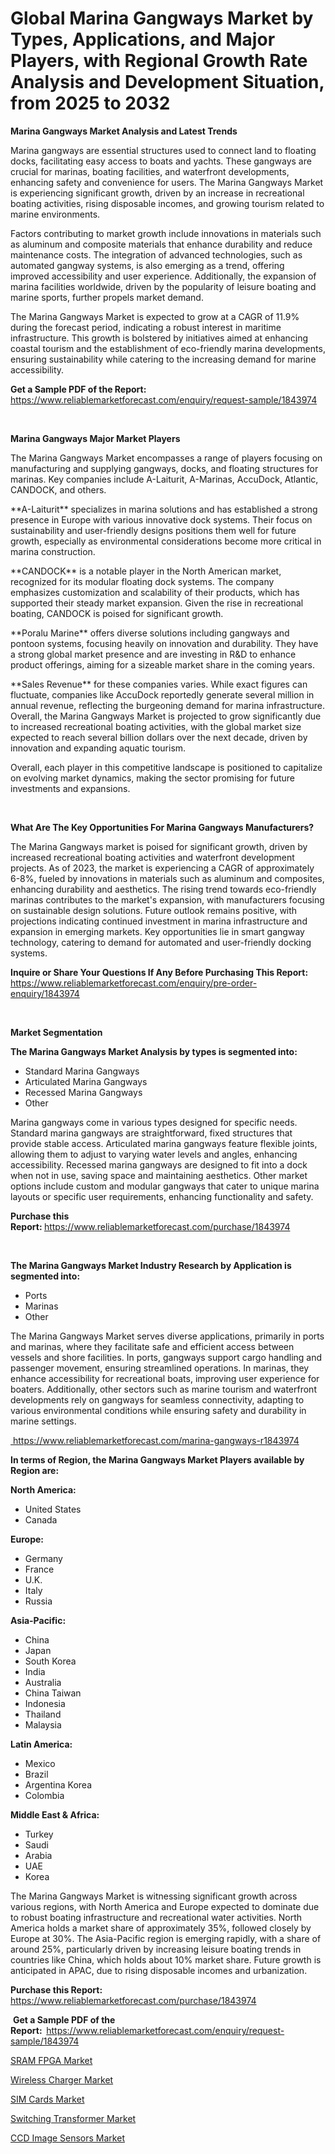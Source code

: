<p><h1>Global Marina Gangways Market by Types, Applications, and Major Players, with Regional Growth Rate Analysis and Development Situation, from 2025 to 2032</h1></p><p><strong>Marina Gangways Market Analysis and Latest Trends</strong></p>
<p><p>Marina gangways are essential structures used to connect land to floating docks, facilitating easy access to boats and yachts. These gangways are crucial for marinas, boating facilities, and waterfront developments, enhancing safety and convenience for users. The Marina Gangways Market is experiencing significant growth, driven by an increase in recreational boating activities, rising disposable incomes, and growing tourism related to marine environments.</p><p>Factors contributing to market growth include innovations in materials such as aluminum and composite materials that enhance durability and reduce maintenance costs. The integration of advanced technologies, such as automated gangway systems, is also emerging as a trend, offering improved accessibility and user experience. Additionally, the expansion of marina facilities worldwide, driven by the popularity of leisure boating and marine sports, further propels market demand.</p><p>The Marina Gangways Market is expected to grow at a CAGR of 11.9% during the forecast period, indicating a robust interest in maritime infrastructure. This growth is bolstered by initiatives aimed at enhancing coastal tourism and the establishment of eco-friendly marina developments, ensuring sustainability while catering to the increasing demand for marine accessibility.</p></p>
<p><strong>Get a Sample PDF of the Report:&nbsp;</strong> <a href="https://www.reliablemarketforecast.com/enquiry/request-sample/1843974?utm_campaign=1875&utm_medium=2&utm_source=Github&utm_content=ia&utm_term=28022025&utm_id=marina-gangways">https://www.reliablemarketforecast.com/enquiry/request-sample/1843974</a></p>
<p>&nbsp;</p>
<p><strong>Marina Gangways Major Market Players</strong></p>
<p><p>The Marina Gangways Market encompasses a range of players focusing on manufacturing and supplying gangways, docks, and floating structures for marinas. Key companies include A-Laiturit, A-Marinas, AccuDock, Atlantic, CANDOCK, and others. </p><p>**A-Laiturit** specializes in marina solutions and has established a strong presence in Europe with various innovative dock systems. Their focus on sustainability and user-friendly designs positions them well for future growth, especially as environmental considerations become more critical in marina construction.</p><p>**CANDOCK** is a notable player in the North American market, recognized for its modular floating dock systems. The company emphasizes customization and scalability of their products, which has supported their steady market expansion. Given the rise in recreational boating, CANDOCK is poised for significant growth.</p><p>**Poralu Marine** offers diverse solutions including gangways and pontoon systems, focusing heavily on innovation and durability. They have a strong global market presence and are investing in R&D to enhance product offerings, aiming for a sizeable market share in the coming years.</p><p>**Sales Revenue** for these companies varies. While exact figures can fluctuate, companies like AccuDock reportedly generate several million in annual revenue, reflecting the burgeoning demand for marina infrastructure. Overall, the Marina Gangways Market is projected to grow significantly due to increased recreational boating activities, with the global market size expected to reach several billion dollars over the next decade, driven by innovation and expanding aquatic tourism. </p><p>Overall, each player in this competitive landscape is positioned to capitalize on evolving market dynamics, making the sector promising for future investments and expansions.</p></p>
<p>&nbsp;</p>
<p><strong>What Are The Key Opportunities For Marina Gangways Manufacturers?</strong></p>
<p><p>The Marina Gangways market is poised for significant growth, driven by increased recreational boating activities and waterfront development projects. As of 2023, the market is experiencing a CAGR of approximately 6-8%, fueled by innovations in materials such as aluminum and composites, enhancing durability and aesthetics. The rising trend towards eco-friendly marinas contributes to the market's expansion, with manufacturers focusing on sustainable design solutions. Future outlook remains positive, with projections indicating continued investment in marina infrastructure and expansion in emerging markets. Key opportunities lie in smart gangway technology, catering to demand for automated and user-friendly docking systems.</p></p>
<p><strong>Inquire or Share Your Questions If Any Before Purchasing This Report:</strong> <a href="https://www.reliablemarketforecast.com/enquiry/pre-order-enquiry/1843974?utm_campaign=1875&utm_medium=2&utm_source=Github&utm_content=ia&utm_term=28022025&utm_id=marina-gangways">https://www.reliablemarketforecast.com/enquiry/pre-order-enquiry/1843974</a></p>
<p>&nbsp;</p>
<p><strong>Market Segmentation</strong></p>
<p><strong>The Marina Gangways Market Analysis by types is segmented into:</strong></p>
<p><ul><li>Standard Marina Gangways</li><li>Articulated Marina Gangways</li><li>Recessed Marina Gangways</li><li>Other</li></ul></p>
<p><p>Marina gangways come in various types designed for specific needs. Standard marina gangways are straightforward, fixed structures that provide stable access. Articulated marina gangways feature flexible joints, allowing them to adjust to varying water levels and angles, enhancing accessibility. Recessed marina gangways are designed to fit into a dock when not in use, saving space and maintaining aesthetics. Other market options include custom and modular gangways that cater to unique marina layouts or specific user requirements, enhancing functionality and safety.</p></p>
<p><strong>Purchase this Report:&nbsp;</strong><a href="https://www.reliablemarketforecast.com/purchase/1843974?utm_campaign=1875&utm_medium=2&utm_source=Github&utm_content=ia&utm_term=28022025&utm_id=marina-gangways">https://www.reliablemarketforecast.com/purchase/1843974</a></p>
<p>&nbsp;</p>
<p><strong>The Marina Gangways Market Industry Research by Application is segmented into:</strong></p>
<p><ul><li>Ports</li><li>Marinas</li><li>Other</li></ul></p>
<p><p>The Marina Gangways Market serves diverse applications, primarily in ports and marinas, where they facilitate safe and efficient access between vessels and shore facilities. In ports, gangways support cargo handling and passenger movement, ensuring streamlined operations. In marinas, they enhance accessibility for recreational boats, improving user experience for boaters. Additionally, other sectors such as marine tourism and waterfront developments rely on gangways for seamless connectivity, adapting to various environmental conditions while ensuring safety and durability in marine settings.</p></p>
<p><a href="https://www.reliablemarketforecast.com/marina-gangways-r1843974?utm_campaign=1875&utm_medium=2&utm_source=Github&utm_content=ia&utm_term=28022025&utm_id=marina-gangways">&nbsp;https://www.reliablemarketforecast.com/marina-gangways-r1843974</a></p>
<p><strong>In terms of Region, the Marina Gangways Market Players available by Region are:</strong></p>
<p>
    <p> <strong> North America: </strong>
        <ul>
            <li>United States</li>
            <li>Canada</li>
        </ul>
        </p> 
    <p> <strong> Europe: </strong>
        <ul>
            <li>Germany</li>
            <li>France</li>
            <li>U.K.</li>
            <li>Italy</li>
            <li>Russia</li>
        </ul>
        </p> 
    <p> <strong> Asia-Pacific: </strong>
        <ul>
            <li>China</li>
            <li>Japan</li>
            <li>South Korea</li>
            <li>India</li>
            <li>Australia</li>
            <li>China Taiwan</li>
            <li>Indonesia</li>
            <li>Thailand</li>
            <li>Malaysia</li>
        </ul>
        </p> 
    <p> <strong> Latin America: </strong>
        <ul>
            <li>Mexico</li>
            <li>Brazil</li>
            <li>Argentina Korea</li>
            <li>Colombia</li>
        </ul>
        </p> 
    <p> <strong> Middle East & Africa: </strong>
        <ul>
            <li>Turkey</li>
            <li>Saudi</li>
            <li>Arabia</li>
            <li>UAE</li>
            <li>Korea</li>
        </ul>
    </p>
    </p>
<p><p>The Marina Gangways Market is witnessing significant growth across various regions, with North America and Europe expected to dominate due to robust boating infrastructure and recreational water activities. North America holds a market share of approximately 35%, followed closely by Europe at 30%. The Asia-Pacific region is emerging rapidly, with a share of around 25%, particularly driven by increasing leisure boating trends in countries like China, which holds about 10% market share. Future growth is anticipated in APAC, due to rising disposable incomes and urbanization.</p></p>
<p><strong>Purchase this Report: </strong><a href="https://www.reliablemarketforecast.com/purchase/1843974?utm_campaign=1875&utm_medium=2&utm_source=Github&utm_content=ia&utm_term=28022025&utm_id=marina-gangways">https://www.reliablemarketforecast.com/purchase/1843974</a></p>
<p>&nbsp;<strong>Get a Sample PDF of the Report:&nbsp;&nbsp;</strong><a href="https://www.reliablemarketforecast.com/enquiry/request-sample/1843974?utm_campaign=1875&utm_medium=2&utm_source=Github&utm_content=ia&utm_term=28022025&utm_id=marina-gangways">https://www.reliablemarketforecast.com/enquiry/request-sample/1843974</a></p>
<p><strong></strong></p>
<p><p><a href="https://github.com/lynlynyusay/Market-Research-Report-List-1/blob/main/sram-fpga-market.md?utm_campaign=1875&utm_medium=2&utm_source=Github&utm_content=ia&utm_term=28022025&utm_id=marina-gangways">SRAM FPGA Market</a></p><p><a href="https://github.com/balapopepi/Market-Research-Report-List-1/blob/main/wireless-charger-market.md?utm_campaign=1875&utm_medium=2&utm_source=Github&utm_content=ia&utm_term=28022025&utm_id=marina-gangways">Wireless Charger Market</a></p><p><a href="https://github.com/adyawafurber1/Market-Research-Report-List-1/blob/main/sim-cards-market.md?utm_campaign=1875&utm_medium=2&utm_source=Github&utm_content=ia&utm_term=28022025&utm_id=marina-gangways">SIM Cards Market</a></p><p><a href="https://github.com/akrachveslov/Market-Research-Report-List-1/blob/main/switching-transformer-market.md?utm_campaign=1875&utm_medium=2&utm_source=Github&utm_content=ia&utm_term=28022025&utm_id=marina-gangways">Switching Transformer Market</a></p><p><a href="https://github.com/tashipmhuiri/Market-Research-Report-List-1/blob/main/ccd-image-sensors-market.md?utm_campaign=1875&utm_medium=2&utm_source=Github&utm_content=ia&utm_term=28022025&utm_id=marina-gangways">CCD Image Sensors Market</a></p></p>